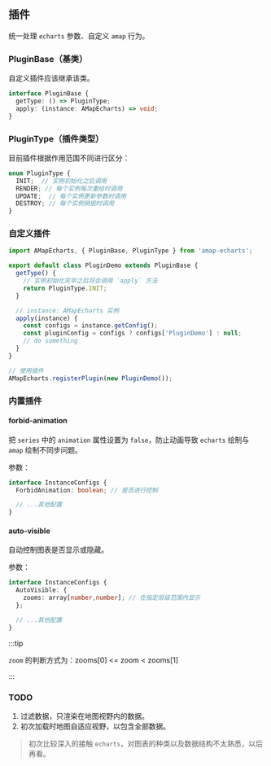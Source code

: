 ## 插件

统一处理 `echarts` 参数、自定义 `amap` 行为。

### PluginBase（基类）

自定义插件应该继承该类。

```ts
interface PluginBase {
  getType: () => PluginType;
  apply: (instance: AMapEcharts) => void;
}
```

### PluginType（插件类型）

目前插件根据作用范围不同进行区分：

```ts
enum PluginType {
  INIT;  // 实例初始化之后调用
  RENDER; // 每个实例每次重绘时调用
  UPDATE;  // 每个实例更新参数时调用
  DESTROY; // 每个实例销毁时调用
}
```

### 自定义插件

```js
import AMapEcharts, { PluginBase, PluginType } from 'amap-echarts';

export default class PluginDemo extends PluginBase {
  getType() {
    // 实例初始化完毕之后将会调用 `apply` 方法
    return PluginType.INIT;
  }

  // instance: AMapEcharts 实例
  apply(instance) {
    const configs = instance.getConfig();
    const pluginConfig = configs ? configs['PluginDemo'] : null;
    // do something
  }
}

// 使用插件
AMapEcharts.registerPlugin(new PluginDemo());
```

### 内置插件

#### forbid-animation

把 `series` 中的 `animation` 属性设置为 `false`，防止动画导致 `echarts` 绘制与 `amap` 绘制不同步问题。

参数：

```ts
interface InstanceConfigs {
  ForbidAnimation: boolean; // 是否进行控制

  // ...其他配置
}
```

#### auto-visible

自动控制图表是否显示或隐藏。

参数：

```ts
interface InstanceConfigs {
  AutoVisible: {
    zooms: array[number,number]; // 在指定层级范围内显示
  };

  // ...其他配置
}
```

:::tip

`zoom` 的判断方式为：zooms[0] <= zoom < zooms[1]

:::

### TODO

1. 过滤数据，只渲染在地图视野内的数据。
2. 初次加载时地图自适应视野，以包含全部数据。

> 初次比较深入的接触 `echarts`，对图表的种类以及数据结构不太熟悉，以后再看。
